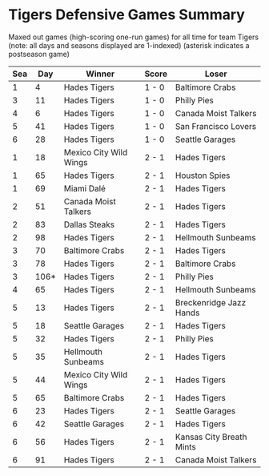 # Tigers Defensive Games Summary



Maxed out games (high-scoring one-run games) for all time for team Tigers (note: all days and seasons displayed are 1-indexed) (asterisk indicates a postseason game)


| Sea | Day | Winner | Score | Loser | 
| ------ |------ |------ |------ |------ |
| 1 | 4 | Hades Tigers | 1 - 0 | Baltimore Crabs | 
| 3 | 11 | Hades Tigers | 1 - 0 | Philly Pies | 
| 4 | 6 | Hades Tigers | 1 - 0 | Canada Moist Talkers | 
| 5 | 41 | Hades Tigers | 1 - 0 | San Francisco Lovers | 
| 6 | 28 | Hades Tigers | 1 - 0 | Seattle Garages | 
| 1 | 18 | Mexico City Wild Wings | 2 - 1 | Hades Tigers | 
| 1 | 65 | Hades Tigers | 2 - 1 | Houston Spies | 
| 1 | 69 | Miami Dalé | 2 - 1 | Hades Tigers | 
| 2 | 51 | Canada Moist Talkers | 2 - 1 | Hades Tigers | 
| 2 | 83 | Dallas Steaks | 2 - 1 | Hades Tigers | 
| 2 | 98 | Hades Tigers | 2 - 1 | Hellmouth Sunbeams | 
| 3 | 70 | Baltimore Crabs | 2 - 1 | Hades Tigers | 
| 3 | 78 | Hades Tigers | 2 - 1 | Baltimore Crabs | 
| 3 | 106* | Hades Tigers | 2 - 1 | Philly Pies | 
| 4 | 65 | Hades Tigers | 2 - 1 | Hellmouth Sunbeams | 
| 5 | 13 | Hades Tigers | 2 - 1 | Breckenridge Jazz Hands | 
| 5 | 18 | Seattle Garages | 2 - 1 | Hades Tigers | 
| 5 | 32 | Hades Tigers | 2 - 1 | Philly Pies | 
| 5 | 35 | Hellmouth Sunbeams | 2 - 1 | Hades Tigers | 
| 5 | 44 | Mexico City Wild Wings | 2 - 1 | Hades Tigers | 
| 5 | 65 | Baltimore Crabs | 2 - 1 | Hades Tigers | 
| 6 | 23 | Hades Tigers | 2 - 1 | Seattle Garages | 
| 6 | 42 | Seattle Garages | 2 - 1 | Hades Tigers | 
| 6 | 56 | Hades Tigers | 2 - 1 | Kansas City Breath Mints | 
| 6 | 91 | Hades Tigers | 2 - 1 | Canada Moist Talkers | 


